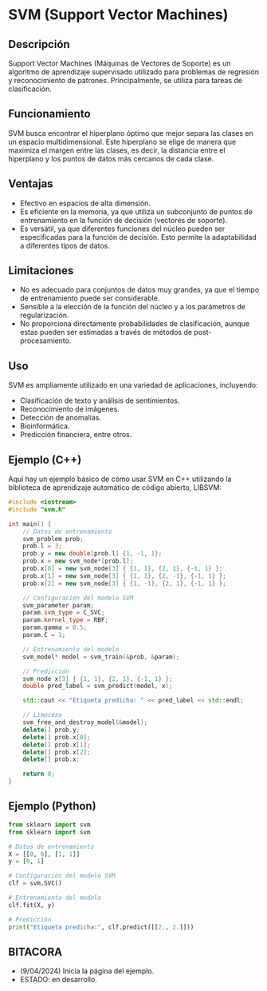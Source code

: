 # SVM (Support Vector Machines)

## Descripción
Support Vector Machines (Máquinas de Vectores de Soporte) es un algoritmo de aprendizaje supervisado utilizado para problemas de regresión y reconocimiento de patrones. Principalmente, se utiliza para tareas de clasificación.

## Funcionamiento
SVM busca encontrar el hiperplano óptimo que mejor separa las clases en un espacio multidimensional. Este hiperplano se elige de manera que maximiza el margen entre las clases, es decir, la distancia entre el hiperplano y los puntos de datos más cercanos de cada clase.

## Ventajas
- Efectivo en espacios de alta dimensión.
- Es eficiente en la memoria, ya que utiliza un subconjunto de puntos de entrenamiento en la función de decisión (vectores de soporte).
- Es versátil, ya que diferentes funciones del núcleo pueden ser especificadas para la función de decisión. Esto permite la adaptabilidad a diferentes tipos de datos.

## Limitaciones
- No es adecuado para conjuntos de datos muy grandes, ya que el tiempo de entrenamiento puede ser considerable.
- Sensible a la elección de la función del núcleo y a los parámetros de regularización.
- No proporciona directamente probabilidades de clasificación, aunque estas pueden ser estimadas a través de métodos de post-procesamiento.

## Uso
SVM es ampliamente utilizado en una variedad de aplicaciones, incluyendo:
- Clasificación de texto y análisis de sentimientos.
- Reconocimiento de imágenes.
- Detección de anomalías.
- Bioinformática.
- Predicción financiera, entre otros.

## Ejemplo (C++)
Aquí hay un ejemplo básico de cómo usar SVM en C++ utilizando la biblioteca de aprendizaje automático de código abierto, LIBSVM:

```cpp
#include <iostream>
#include "svm.h"

int main() {
    // Datos de entrenamiento
    svm_problem prob;
    prob.l = 3;
    prob.y = new double[prob.l] {1, -1, 1};
    prob.x = new svm_node*[prob.l];
    prob.x[0] = new svm_node[3] { {1, 1}, {2, 1}, {-1, 1} };
    prob.x[1] = new svm_node[3] { {1, 1}, {2, -1}, {-1, 1} };
    prob.x[2] = new svm_node[3] { {1, -1}, {2, 1}, {-1, 1} };

    // Configuración del modelo SVM
    svm_parameter param;
    param.svm_type = C_SVC;
    param.kernel_type = RBF;
    param.gamma = 0.5;
    param.C = 1;

    // Entrenamiento del modelo
    svm_model* model = svm_train(&prob, &param);

    // Predicción
    svm_node x[3] { {1, 1}, {2, 1}, {-1, 1} };
    double pred_label = svm_predict(model, x);

    std::cout << "Etiqueta predicha: " << pred_label << std::endl;

    // Limpieza
    svm_free_and_destroy_model(&model);
    delete[] prob.y;
    delete[] prob.x[0];
    delete[] prob.x[1];
    delete[] prob.x[2];
    delete[] prob.x;

    return 0;
}
```

## Ejemplo (Python)
```python
from sklearn import svm
from sklearn import svm

# Datos de entrenamiento
X = [[0, 0], [1, 1]]
y = [0, 1]

# Configuración del modelo SVM
clf = svm.SVC()

# Entrenamiento del modelo
clf.fit(X, y)

# Predicción
print("Etiqueta predicha:", clf.predict([[2., 2.]]))
```

## BITACORA
- (9/04/2024) 
    Inicia la página del ejemplo. 
-  ESTADO: en desarrollo.
